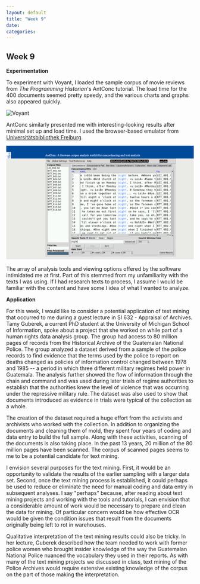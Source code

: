 ```yaml
---
layout: default
title: "Week 9"
date:
categories:
---
```

## Week 9

**Experimentation**

To experiment with Voyant, I loaded the sample corpus of movie reviews from *The Programming Historian*'s AntConc tutorial. The load time for the 400 documents seemed pretty speedy, and the various charts and graphs also appeared quickly.

![Voyant](/images/Voyany.png)

AntConc similarly presented me with interesting-looking results after minimal set up and load time. I used the browser-based emulator from [Universitätsbibliothek Freiburg](https://freidok.uni-freiburg.de/data/10845).

![AntConc](/images/AntConc.png)

The array of analysis tools and viewing options offered by the software intimidated me at first. Part of this stemmed from my unfamiliarity with the texts I was using. If I had research texts to process, I assume I would be familiar with the content and have some I idea of what I wanted to analyze. 

**Application**

For this week, I would like to consider a potential application of text mining that occurred to me during a guest lecture in SI 632 - Appraisal of Archives. Tamy Guberek, a current PhD student at the University of Michigan School of Information, spoke about a project that she worked on while part of a human rights data analysis group. The group had access to 80 million pages of records from the Historical Archive of the Guatemalan National Police. The group analyzed a dataset derived from a sample of the police records to find evidence that the terms used by the police to report on deaths changed as policies of information control changed between 1978 and 1985 -- a period in which three different military regimes held power in Guatemala. The analysis further showed the flow of information through the chain and command and was used during later trials of regime authorities to establish that the authorities knew the level of violence that was occurring under the repressive military rule. The dataset was also used to show that documents introduced as evidence in trials were typical of the collection as a whole.

The creation of the dataset required a huge effort from the activists and archivists who worked with the collection. In addition to organizing the documents and cleaning them of mold, they spent four years of coding and data entry to build the full sample. Along with these activities, scanning of the documents is also taking place. In the past 13 years, 20 million of the 80 million pages have been scanned. The corpus of scanned pages seems to me to be a potential candidate for text mining.

I envision several purposes for the text mining. First, it would be an opportunity to validate the results of the earlier sampling with a larger data set. Second, once the text mining process is established, it could perhaps be used to reduce or eliminate the need for manual coding and data entry in subsequent analyses. I say "perhaps" because, after reading about text mining projects and working with the tools and tutorials, I can envision that a considerable amount of work would be necessary to prepare and clean the data for mining. Of particular concern would be how effective OCR would be given the condition issues that result from the documents originally being left to rot in warehouses.

Qualitative interpretation of the text mining results could also be tricky. In her lecture, Guberek described how the team needed to work with former police women who brought insider knowledge of the way the Guatemalan National Police nuanced the vocabulary they used in their reports. As with many of the text mining projects we discussed in class, text mining of the Police Archives would require extensive existing knowledge of the corpus on the part of those making the interpretation.   
